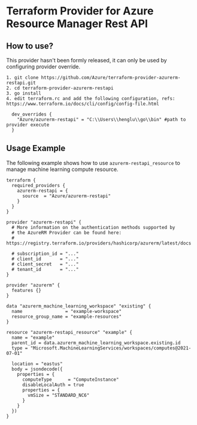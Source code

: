 # Terraform Provider for Azure Resource Manager Rest API

## How to use?

This provider hasn't been formly released, it can only be used by configuring provider override.
```
1. git clone https://github.com/Azure/terraform-provider-azurerm-restapi.git
2. cd terraform-provider-azurerm-restapi
3. go install
4. edit terraform.rc and add the following configuration, refs: https://www.terraform.io/docs/cli/config/config-file.html
  
  dev_overrides {
    "Azure/azurerm-restapi" = "C:\\Users\\henglu\\go\\bin" #path to provider execute
  }
```

## Usage Example

The following example shows how to use `azurerm-restapi_resource` to manage machine learning compute resource.

```hcl
terraform {
  required_providers {
    azurerm-restapi = {
      source  = "Azure/azurerm-restapi"
    }
  }
}

provider "azurerm-restapi" {
  # More information on the authentication methods supported by
  # the AzureRM Provider can be found here:
  # https://registry.terraform.io/providers/hashicorp/azurerm/latest/docs

  # subscription_id = "..."
  # client_id       = "..."
  # client_secret   = "..."
  # tenant_id       = "..."
}

provider "azurerm" {
  features {}
}

data "azurerm_machine_learning_workspace" "existing" {
  name                = "example-workspace"
  resource_group_name = "example-resources"
}

resource "azurerm-restapi_resource" "example" {
  name = "example"
  parent_id = data.azurerm_machine_learning_workspace.existing.id
  type = "Microsoft.MachineLearningServices/workspaces/computes@2021-07-01"
  
  location = "eastus"
  body = jsondecode({
    properties = {
      computeType      = "ComputeInstance"
      disableLocalAuth = true
      properties = {
        vmSize = "STANDARD_NC6"
      }
    }
  })
}

```

